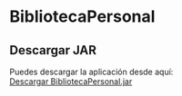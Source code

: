 # BibliotecaPersonal
## Descargar JAR

Puedes descargar la aplicación desde aquí:  
[Descargar BibliotecaPersonal.jar](https://github.com/enzogretter/BibliotecaPersonal/raw/main/BibliotecaPersonal.jar)
